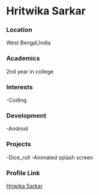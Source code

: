 # Hritwika Sarkar

### Location

West Bengal,India

### Academics

2nd year in college

### Interests

-Coding

### Development

-Android

### Projects

-Dice_roll
-Animated splash screen

### Profile Link

[Hriwika Sarkar](https://github.com/Hrit20)
